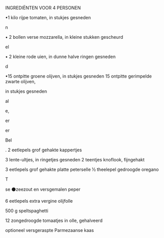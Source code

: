 INGREDIËNTEN VOOR 4 PERSONEN

•1 kilo rijpe tomaten, in stukjes gesneden

n

• 2 bollen verse mozzarella, in kleine stukken gescheurd

el

• 2 kleine rode uien, in dunne halve ringen gesneden

d

•15 ontpitte groene olijven, in stukjes gesneden 15 ontpitte gerimpelde zwarte olijven,

in stukjes gesneden

al

e,

er

er

Bel

. 2 eetlepels grof gehakte kappertjes

3 lente-ultjes, in ringetjes gesneden 2 teentjes knoflook, fijngehakt

3 eetlepels grof gehakte platte peterselle ½ theelepel gedroogde oregano

T

se ⚫zeezout en versgemalen peper

6 eetlepels extra vergine olijfolle

500 g speltspaghetti

12 zongedroogde tomaatjes in olle, gehalveerd

optioneel versgeraspte Parmezaanse kaas
